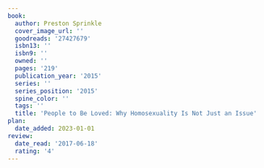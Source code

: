 ```yaml
---
book:
  author: Preston Sprinkle
  cover_image_url: ''
  goodreads: '27427679'
  isbn13: ''
  isbn9: ''
  owned: ''
  pages: '219'
  publication_year: '2015'
  series: ''
  series_position: '2015'
  spine_color: ''
  tags: ''
  title: 'People to Be Loved: Why Homosexuality Is Not Just an Issue'
plan:
  date_added: 2023-01-01
review:
  date_read: '2017-06-18'
  rating: '4'
---
```

